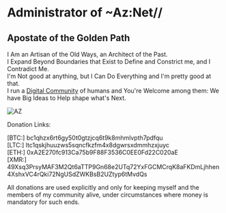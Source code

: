 # Administrator of ~Az:Net//  
## Apostate of the Golden Path  
I Am an Artisan of the Old Ways, an Architect of the Past.  
I Expand Beyond Boundaries that Exist to Define and Constrict me, and I Contradict Me.  
I'm Not good at anything, but I Can Do Everything and I'm pretty good at that.  
I run a [Digital Community](https://github.com/Az-Net) of humans and You're Welcome among them: We have Big Ideas to Help shape what's Next.  

![AZ](https://github.com/Az-Neter/Az-Neter/blob/main/AZ.png?raw=true)

Donation Links:

[BTC:] bc1qhzx6rt6gy50t0gtzjcq6t9k8mhmlvpth7pdfqu  
[LTC:] ltc1qskjhuuzws5sqncfkzfm4x8dgwrsxdmmhzxjuyc  
[ETH:] 0xA2E270fc913Ca75b9F88F3536C0EE0Fd22C020aE   
[XMR:] 49Xsq3PrsyMAF3M2Qt6aTTP9Gn68e2UTq72YxFGCMCrqK8aFKDmLjhhen4XshxVC4rQki72NgUSdZWKBsB2UZtyp6tMvdQs                                                                                                 
  

All donations are used explicitly and only for keeping myself and the members of my community alive, under circumstances where money is mandatory for such ends.
